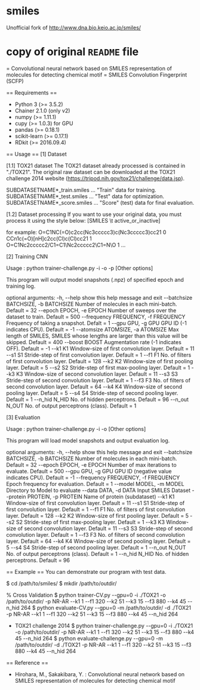 # smiles
Unofficial fork of http://www.dna.bio.keio.ac.jp/smiles/
# copy of original `README` file
= Convolutional neural network based on SMILES representation of molecules for detecting chemical motif =
SMILES Convolution Fingerprint (SCFP)


== Requirements ==
* Python 3 (>= 3.5.2)
* Chainer 2.1.0 (only v2)
* numpy (>= 1.11.1)
* cupy (>= 1.0.3) for GPU
* pandas (>= 0.18.1)
* scikit-learn (>= 0.17.1)
* RDkit (>= 2016.09.4)


== Usage ==
[1] Dataset

[1.1] TOX21 dataset
The TOX21 dataset already processed is contained in "./TOX21".
The original raw dataset can be downloaded at the TOX21 challenge 2014 website (https://tripod.nih.gov/tox21/challenge/data.jsp).

SUBDATASETNAME*_train.smiles    ... "Train" data for training.
SUBDATASETNAME*_test.smiles     ... "Test" data for optimization.
SUBDATASETNAME*_score.smiles    ... "Score" (test) data for final evaluation.

[1.2] Dataset processing
If you want to use your original data, you must process it using the style below:
[SMILES \t  active_or_inactive]

for example:
O=C1NC(=O)c2cc(Nc3ccccc3)c(Nc3ccccc3)cc21	0
CCn1c(=O)[nH]c2cc(Cl)c(Cl)cc21	1
O=C1Nc2ccccc2/C1=C1\Nc2ccccc2\C1=N\O	1
...


[2] Training CNN

Usage : python trainer-challenge.py -i <TOX21 folder> -o <output> -p <protein> [Other options]

This program will output model snapshots (.npz) of specified epoch and training log.

optional arguments:
  -h, --help            show this help message and exit
  --batchsize BATCHSIZE, -b BATCHSIZE
                        Number of molecules in each mini-batch. Default = 32 
  --epoch EPOCH, -e EPOCH
                        Number of sweeps over the dataset to train. Default = 500
  --frequency FREQUENCY, -f FREQUENCY
                        Frequency of taking a snapshot. Defalt = 1
  --gpu GPU, -g GPU     GPU ID (-1 indicates CPU). Default = -1
  --atomsize ATOMSIZE, -a ATOMSIZE
                        Max length of SMILES, SMILES whose lengths are larger than this value will be skipped. Default = 400
  --boost BOOST         Augmentation rate (-1 indicates OFF). Default = -1
  --k1 K1               Window-size of first convolution layer. Default = 11
  --s1 S1               Stride-step of first convolution layer. Default = 1
  --f1 F1               No. of filters of first convolution layer. Default = 128
  --k2 K2               Window-size of first pooling layer. Default = 5
  --s2 S2               Stride-step of first max-pooling layer. Default = 1
  --k3 K3               Window-size of second convolution layer. Default = 11
  --s3 S3               Stride-step of second convolution layer. Default = 1
  --f3 F3               No. of filters of second convolution layer. Default = 64
  --k4 K4               Window-size of second pooling layer. Default = 5
  --s4 S4               Stride-step of second pooling layer. Default = 1
  --n_hid N_HID         No. of hidden perceptrons. Default = 96
  --n_out N_OUT         No. of output perceptrons (class). Default = 1


[3] Evaluation

Usage : python trainer-challenge.py -i <TOX21 folder> -o <output> [Other options]

This program will load model snapshots and output evaluation log.

optional arguments:
  -h, --help            show this help message and exit
  --batchsize BATCHSIZE, -b BATCHSIZE
                        Number of molecules in each mini-batch. Default = 32
  --epoch EPOCH, -e EPOCH
                        Number of max iterations to evaluate. Default = 500
  --gpu GPU, -g GPU     GPU ID (negative value indicates CPU). Default = -1
  --frequency FREQUENCY, -f FREQUENCY
                        Epoch frequency for evaluation. Default = 1
  --model MODEL, -m MODEL
                        Directory to Model to evaluate 
  --data DATA, -d DATA  Input SMILES Dataset
  --protein PROTEIN, -p PROTEIN
                        Name of protein (subdataset)
  --k1 K1               Window-size of first convolution layer. Default = 11
  --s1 S1               Stride-step of first convolution layer. Default = 1
  --f1 F1               No. of filters of first convolution layer. Default = 128
  --k2 K2               Window-size of first pooling layer. Default = 5
  --s2 S2               Stride-step of first max-pooling layer. Default = 1
  --k3 K3               Window-size of second convolution layer. Default = 11
  --s3 S3               Stride-step of second convolution layer. Default = 1
  --f3 F3               No. of filters of second convolution layer. Default = 64
  --k4 K4               Window-size of second pooling layer. Default = 5
  --s4 S4               Stride-step of second pooling layer. Default = 1
  --n_out N_OUT         No. of output perceptrons (class). Default = 1
  --n_hid N_HID         No. of hidden perceptrons. Default = 96


== Example ==
You can demonstrate our program with test data.

$ cd /path/to/smiles/
$ mkdir /path/to/outdir/

% Cross Validation
$ python trainer-CV.py --gpu=0 -i ./TOX21 -o /path/to/outdir/ -p NR-AR --k1 1 --f1 320 --k2 51 --k3 15 --f3 880 --k4 45 --n_hid 264 
$ python evaluate-CV.py --gpu=0 -m /path/to/outdir/ -d ./TOX21 -p NR-AR --k1 1 --f1 320 --k2 51 --k3 15 --f3 880 --k4 45 --n_hid 264

- TOX21 challenge 2014
$ python trainer-challenge.py --gpu=0 -i ./TOX21 -o /path/to/outdir/ -p NR-AR --k1 1 --f1 320 --k2 51 --k3 15 --f3 880 --k4 45 --n_hid 264 
$ python evaluate-challenge.py --gpu=0 -m /path/to/outdir/ -d ./TOX21 -p NR-AR --k1 1 --f1 320 --k2 51 --k3 15 --f3 880 --k4 45 --n_hid 264


== Reference ==
* Hirohara, M., Sakakibara, Y. 
: Convolutional neural network based on SMILES representation of molecules for detecting chemical motif

